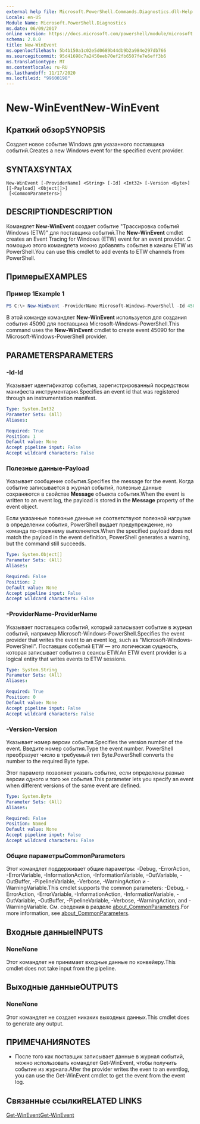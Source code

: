 ```yaml
---
external help file: Microsoft.PowerShell.Commands.Diagnostics.dll-Help.xml
Locale: en-US
Module Name: Microsoft.PowerShell.Diagnostics
ms.date: 06/09/2017
online version: https://docs.microsoft.com/powershell/module/microsoft.powershell.diagnostics/new-winevent?view=powershell-7.2&WT.mc_id=ps-gethelp
schema: 2.0.0
title: New-WinEvent
ms.openlocfilehash: 5b4b150a1c02e5d0689b44db9b2a984e297db766
ms.sourcegitcommit: 95d41698c7a2450eeb70ef2fb6507fe7e6eff3b6
ms.translationtype: MT
ms.contentlocale: ru-RU
ms.lasthandoff: 11/17/2020
ms.locfileid: "99600198"
---
```

# <span data-ttu-id="91f10-102">New-WinEvent</span><span class="sxs-lookup"><span data-stu-id="91f10-102">New-WinEvent</span></span>

## <span data-ttu-id="91f10-103">Краткий обзор</span><span class="sxs-lookup"><span data-stu-id="91f10-103">SYNOPSIS</span></span>
<span data-ttu-id="91f10-104">Создает новое событие Windows для указанного поставщика событий.</span><span class="sxs-lookup"><span data-stu-id="91f10-104">Creates a new Windows event for the specified event provider.</span></span>

## <span data-ttu-id="91f10-105">SYNTAX</span><span class="sxs-lookup"><span data-stu-id="91f10-105">SYNTAX</span></span>

```
New-WinEvent [-ProviderName] <String> [-Id] <Int32> [-Version <Byte>] [[-Payload] <Object[]>]
 [<CommonParameters>]
```

## <span data-ttu-id="91f10-106">DESCRIPTION</span><span class="sxs-lookup"><span data-stu-id="91f10-106">DESCRIPTION</span></span>

<span data-ttu-id="91f10-107">Командлет **New-WinEvent** создает событие "Трассировка событий Windows (ETW)" для поставщика событий.</span><span class="sxs-lookup"><span data-stu-id="91f10-107">The **New-WinEvent** cmdlet creates an Event Tracing for Windows (ETW) event for an event provider.</span></span>
<span data-ttu-id="91f10-108">С помощью этого командлета можно добавлять события в каналы ETW из PowerShell.</span><span class="sxs-lookup"><span data-stu-id="91f10-108">You can use this cmdlet to add events to ETW channels from PowerShell.</span></span>

## <span data-ttu-id="91f10-109">Примеры</span><span class="sxs-lookup"><span data-stu-id="91f10-109">EXAMPLES</span></span>

### <span data-ttu-id="91f10-110">Пример 1</span><span class="sxs-lookup"><span data-stu-id="91f10-110">Example 1</span></span>

```powershell
PS C:\> New-WinEvent -ProviderName Microsoft-Windows-PowerShell -Id 45090 -Payload @("Workflow", "Running")
```

<span data-ttu-id="91f10-111">В этой команде командлет **New-WinEvent** используется для создания события 45090 для поставщика Microsoft-Windows-PowerShell.</span><span class="sxs-lookup"><span data-stu-id="91f10-111">This command uses the **New-WinEvent** cmdlet to create event 45090 for the Microsoft-Windows-PowerShell provider.</span></span>

## <span data-ttu-id="91f10-112">PARAMETERS</span><span class="sxs-lookup"><span data-stu-id="91f10-112">PARAMETERS</span></span>

### <span data-ttu-id="91f10-113">-Id</span><span class="sxs-lookup"><span data-stu-id="91f10-113">-Id</span></span>

<span data-ttu-id="91f10-114">Указывает идентификатор события, зарегистрированный посредством манифеста инструментария.</span><span class="sxs-lookup"><span data-stu-id="91f10-114">Specifies an event id that was registered through an instrumentation manifest.</span></span>

```yaml
Type: System.Int32
Parameter Sets: (All)
Aliases:

Required: True
Position: 1
Default value: None
Accept pipeline input: False
Accept wildcard characters: False
```

### <span data-ttu-id="91f10-115">Полезные данные</span><span class="sxs-lookup"><span data-stu-id="91f10-115">-Payload</span></span>

<span data-ttu-id="91f10-116">Указывает сообщение события.</span><span class="sxs-lookup"><span data-stu-id="91f10-116">Specifies the message for the event.</span></span> <span data-ttu-id="91f10-117">Когда событие записывается в журнал событий, полезные данные сохраняются в свойстве **Message** объекта события.</span><span class="sxs-lookup"><span data-stu-id="91f10-117">When the event is written to an event log, the payload is stored in the **Message** property of the event object.</span></span>

<span data-ttu-id="91f10-118">Если указанные полезные данные не соответствуют полезной нагрузке в определении события, PowerShell выдает предупреждение, но команда по-прежнему выполняется.</span><span class="sxs-lookup"><span data-stu-id="91f10-118">When the specified payload does not match the payload in the event definition, PowerShell generates a warning, but the command still succeeds.</span></span>

```yaml
Type: System.Object[]
Parameter Sets: (All)
Aliases:

Required: False
Position: 2
Default value: None
Accept pipeline input: False
Accept wildcard characters: False
```

### <span data-ttu-id="91f10-119">-ProviderName</span><span class="sxs-lookup"><span data-stu-id="91f10-119">-ProviderName</span></span>

<span data-ttu-id="91f10-120">Указывает поставщика событий, который записывает событие в журнал событий, например Microsoft-Windows-PowerShell.</span><span class="sxs-lookup"><span data-stu-id="91f10-120">Specifies the event provider that writes the event to an event log, such as "Microsoft-Windows-PowerShell".</span></span> <span data-ttu-id="91f10-121">Поставщик событий ETW — это логическая сущность, которая записывает события в сеансы ETW.</span><span class="sxs-lookup"><span data-stu-id="91f10-121">An ETW event provider is a logical entity that writes events to ETW sessions.</span></span>

```yaml
Type: System.String
Parameter Sets: (All)
Aliases:

Required: True
Position: 0
Default value: None
Accept pipeline input: False
Accept wildcard characters: False
```

### <span data-ttu-id="91f10-122">-Version</span><span class="sxs-lookup"><span data-stu-id="91f10-122">-Version</span></span>

<span data-ttu-id="91f10-123">Указывает номер версии события.</span><span class="sxs-lookup"><span data-stu-id="91f10-123">Specifies the version number of the event.</span></span> <span data-ttu-id="91f10-124">Введите номер события.</span><span class="sxs-lookup"><span data-stu-id="91f10-124">Type the event number.</span></span> <span data-ttu-id="91f10-125">PowerShell преобразует число в требуемый тип Byte.</span><span class="sxs-lookup"><span data-stu-id="91f10-125">PowerShell converts the number to the required Byte type.</span></span>

<span data-ttu-id="91f10-126">Этот параметр позволяет указать событие, если определены разные версии одного и того же события.</span><span class="sxs-lookup"><span data-stu-id="91f10-126">This parameter lets you specify an event when different versions of the same event are defined.</span></span>

```yaml
Type: System.Byte
Parameter Sets: (All)
Aliases:

Required: False
Position: Named
Default value: None
Accept pipeline input: False
Accept wildcard characters: False
```

### <span data-ttu-id="91f10-127">Общие параметры</span><span class="sxs-lookup"><span data-stu-id="91f10-127">CommonParameters</span></span>

<span data-ttu-id="91f10-128">Этот командлет поддерживает общие параметры: -Debug, -ErrorAction, -ErrorVariable, -InformationAction, -InformationVariable, -OutVariable, -OutBuffer, -PipelineVariable, -Verbose, -WarningAction и -WarningVariable.</span><span class="sxs-lookup"><span data-stu-id="91f10-128">This cmdlet supports the common parameters: -Debug, -ErrorAction, -ErrorVariable, -InformationAction, -InformationVariable, -OutVariable, -OutBuffer, -PipelineVariable, -Verbose, -WarningAction, and -WarningVariable.</span></span> <span data-ttu-id="91f10-129">См. сведения в разделе [about_CommonParameters](https://go.microsoft.com/fwlink/?LinkID=113216).</span><span class="sxs-lookup"><span data-stu-id="91f10-129">For more information, see [about_CommonParameters](https://go.microsoft.com/fwlink/?LinkID=113216).</span></span>

## <span data-ttu-id="91f10-130">Входные данные</span><span class="sxs-lookup"><span data-stu-id="91f10-130">INPUTS</span></span>

### <span data-ttu-id="91f10-131">None</span><span class="sxs-lookup"><span data-stu-id="91f10-131">None</span></span>

<span data-ttu-id="91f10-132">Этот командлет не принимает входные данные по конвейеру.</span><span class="sxs-lookup"><span data-stu-id="91f10-132">This cmdlet does not take input from the pipeline.</span></span>

## <span data-ttu-id="91f10-133">Выходные данные</span><span class="sxs-lookup"><span data-stu-id="91f10-133">OUTPUTS</span></span>

### <span data-ttu-id="91f10-134">None</span><span class="sxs-lookup"><span data-stu-id="91f10-134">None</span></span>

<span data-ttu-id="91f10-135">Этот командлет не создает никаких выходных данных.</span><span class="sxs-lookup"><span data-stu-id="91f10-135">This cmdlet does to generate any output.</span></span>

## <span data-ttu-id="91f10-136">ПРИМЕЧАНИЯ</span><span class="sxs-lookup"><span data-stu-id="91f10-136">NOTES</span></span>

* <span data-ttu-id="91f10-137">После того как поставщик записывает данные в журнал событий, можно использовать командлет Get-WinEvent, чтобы получить событие из журнала.</span><span class="sxs-lookup"><span data-stu-id="91f10-137">After the provider writes the even to an eventlog, you can use the Get-WinEvent cmdlet to get the event from the event log.</span></span>

## <span data-ttu-id="91f10-138">Связанные ссылки</span><span class="sxs-lookup"><span data-stu-id="91f10-138">RELATED LINKS</span></span>

[<span data-ttu-id="91f10-139">Get-WinEvent</span><span class="sxs-lookup"><span data-stu-id="91f10-139">Get-WinEvent</span></span>](Get-WinEvent.md)


